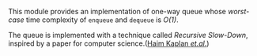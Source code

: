 This module provides an implementation of one-way queue whose _worst-case_ time complexity of `enqueue` and `dequeue` is _O(1)_.

The queue is implemented with a technique called _Recursive Slow-Down_, inspired by a paper for computer science.([Haim Kaplan _et.al_.](https://dl.acm.org/doi/pdf/10.1145/225058.225090))
